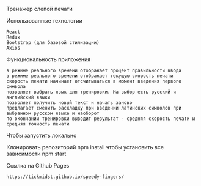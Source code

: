 Тренажер слепой печати

Использованные технологии

    React
    Redux
    Bootstrap (для базовой стилизации) 
    Axios

Функциональность приложения

    в режиме реального времени отображает процент правильности ввода
    в режиме реального времени отображает текущую скорость печати
    скорость печати начинает отсчитываться в момент введения первого символа
    позволяет выбрать язык для тренировки. На выбор есть русский и английский языки 
    позволяет получить новый текст и начать заново
    предлагает сменить раскладку при введении латинских символов при выбранном русском языке и наоборот
    по окончании тренировки выводит результат - средняя скорость печати и средняя точность печати

Чтобы запустить локально

  Клонировать репозиторий
  npm install чтобы установить все зависимости
  npm start
  
  Ссылка на Github Pages
  
    https://tickmidst.github.io/speedy-fingers/
